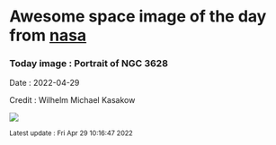 
# Awesome space image of the day from [nasa](https://api.nasa.gov/)

### Today image : Portrait of NGC 3628

Date : 2022-04-29

Credit : Wilhelm Michael Kasakow

![](https://apod.nasa.gov/apod/image/2204/NGC3628-crop1024.jpg)

<small>Latest update : Fri Apr 29 10:16:47 2022</small>


